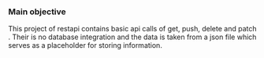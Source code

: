 ### Main objective
This project of restapi contains basic api calls of get, push, delete and patch .
Their is no database integration and the data is taken from a json file which serves as a placeholder for storing information.
